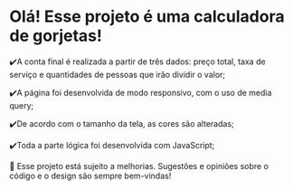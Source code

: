 <h1>Olá! Esse projeto é uma calculadora de gorjetas!</h1>
✔️A conta final é realizada a partir de três dados: preço total, taxa de serviço e quantidades de pessoas que irão dividir o valor;

✔️A página foi desenvolvida de modo responsivo, com o uso de media query;

✔️De acordo com o tamanho da tela, as cores são alteradas;

✔️Toda a parte lógica foi desenvolvida com JavaScript;


🌱 Esse projeto está sujeito a melhorias. Sugestões e opiniões sobre o código e o design são sempre bem-vindas!
